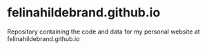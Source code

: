# felinahildebrand.github.io

Repository containing the code and data for my personal website at felinahildebrand.github.io
